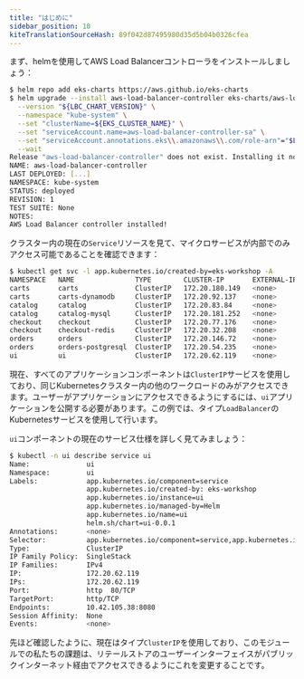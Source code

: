 ```yaml
---
title: "はじめに"
sidebar_position: 10
kiteTranslationSourceHash: 89f042d87495980d35d5b04b0326cfea
---
```


まず、helmを使用してAWS Load Balancerコントローラをインストールしましょう：

```bash wait=10
$ helm repo add eks-charts https://aws.github.io/eks-charts
$ helm upgrade --install aws-load-balancer-controller eks-charts/aws-load-balancer-controller \
  --version "${LBC_CHART_VERSION}" \
  --namespace "kube-system" \
  --set "clusterName=${EKS_CLUSTER_NAME}" \
  --set "serviceAccount.name=aws-load-balancer-controller-sa" \
  --set "serviceAccount.annotations.eks\\.amazonaws\\.com/role-arn"="$LBC_ROLE_ARN" \
  --wait
Release "aws-load-balancer-controller" does not exist. Installing it now.
NAME: aws-load-balancer-controller
LAST DEPLOYED: [...]
NAMESPACE: kube-system
STATUS: deployed
REVISION: 1
TEST SUITE: None
NOTES:
AWS Load Balancer controller installed!
```

クラスター内の現在の`Service`リソースを見て、マイクロサービスが内部でのみアクセス可能であることを確認できます：

```bash
$ kubectl get svc -l app.kubernetes.io/created-by=eks-workshop -A
NAMESPACE   NAME               TYPE        CLUSTER-IP       EXTERNAL-IP   PORT(S)                                 AGE
carts       carts              ClusterIP   172.20.180.149   <none>        80/TCP                                  1h
carts       carts-dynamodb     ClusterIP   172.20.92.137    <none>        8000/TCP                                1h
catalog     catalog            ClusterIP   172.20.83.84     <none>        80/TCP                                  1h
catalog     catalog-mysql      ClusterIP   172.20.181.252   <none>        3306/TCP                                1h
checkout    checkout           ClusterIP   172.20.77.176    <none>        80/TCP                                  1h
checkout    checkout-redis     ClusterIP   172.20.32.208    <none>        6379/TCP                                1h
orders      orders             ClusterIP   172.20.146.72    <none>        80/TCP                                  1h
orders      orders-postgresql  ClusterIP   172.20.54.235    <none>        3306/TCP                                1h
ui          ui                 ClusterIP   172.20.62.119    <none>        80/TCP                                  1h
```

現在、すべてのアプリケーションコンポーネントは`ClusterIP`サービスを使用しており、同じKubernetesクラスター内の他のワークロードのみがアクセスできます。ユーザーがアプリケーションにアクセスできるようにするには、`ui`アプリケーションを公開する必要があります。この例では、タイプ`LoadBalancer`のKubernetesサービスを使用して行います。

`ui`コンポーネントの現在のサービス仕様を詳しく見てみましょう：

```bash
$ kubectl -n ui describe service ui
Name:              ui
Namespace:         ui
Labels:            app.kubernetes.io/component=service
                   app.kubernetes.io/created-by: eks-workshop
                   app.kubernetes.io/instance=ui
                   app.kubernetes.io/managed-by=Helm
                   app.kubernetes.io/name=ui
                   helm.sh/chart=ui-0.0.1
Annotations:       <none>
Selector:          app.kubernetes.io/component=service,app.kubernetes.io/instance=ui,app.kubernetes.io/name=ui
Type:              ClusterIP
IP Family Policy:  SingleStack
IP Families:       IPv4
IP:                172.20.62.119
IPs:               172.20.62.119
Port:              http  80/TCP
TargetPort:        http/TCP
Endpoints:         10.42.105.38:8080
Session Affinity:  None
Events:            <none>
```

先ほど確認したように、現在はタイプ`ClusterIP`を使用しており、このモジュールでの私たちの課題は、リテールストアのユーザーインターフェイスがパブリックインターネット経由でアクセスできるようにこれを変更することです。
